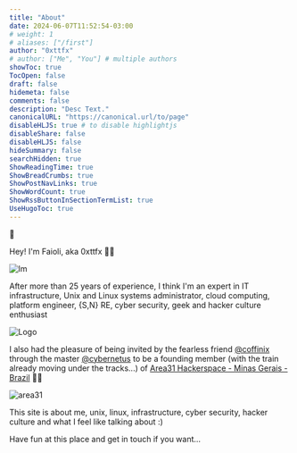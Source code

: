 ```yaml
---
title: "About"
date: 2024-06-07T11:52:54-03:00
# weight: 1
# aliases: ["/first"]
author: "0xttfx"
# author: ["Me", "You"] # multiple authors
showToc: true
TocOpen: false
draft: false
hidemeta: false
comments: false
description: "Desc Text."
canonicalURL: "https://canonical.url/to/page"
disableHLJS: true # to disable highlightjs
disableShare: false
disableHLJS: false
hideSummary: false
searchHidden: true
ShowReadingTime: true
ShowBreadCrumbs: true
ShowPostNavLinks: true
ShowWordCount: true
ShowRssButtonInSectionTermList: true
UseHugoToc: true
---
```


🖖 

Hey! I'm Faioli, aka 0xttfx 🏴‍☠️

![Im](/thiago_11.png)

After more than 25 years of experience, I think I'm an expert in IT infrastructure, Unix and Linux systems administrator, cloud computing, platform engineer, {S,N} RE, cyber security, geek and hacker culture enthusiast

![Logo](/logo_3.svg)

I also had the pleasure of being invited by the fearless friend [@coffinix](https://area31.net.br/wiki/Usu%C3%A1rio:Coffnix) through the master [@cybernetus](https://cybernetus.com) to be a founding member (with the train already moving under the tracks...) of [Area31 Hackerspace - Minas Gerais - Brazil](https://area31.net.br) 🏴‍☠️

![area31](/Area31_2.png)

This site is about me, unix, linux, infrastructure, cyber security, hacker culture and what I feel like talking about :)


Have fun at this place and get in touch if you want...
